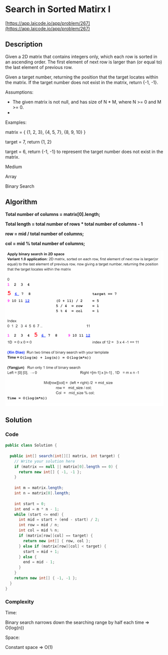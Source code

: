 <!----- Conversion time: 1.017 seconds.


Using this Markdown file:

1. Cut and paste this output into your source file.
2. See the notes and action items below regarding this conversion run.
3. Check the rendered output (headings, lists, code blocks, tables) for proper
   formatting and use a linkchecker before you publish this page.

Conversion notes:

* GD2md-html version 1.0β13
* Tue Jan 15 2019 04:22:50 GMT-0800 (PST)
* Source doc: https://docs.google.com/open?id=1bCVjBRvaxpvidOdfuMY0ZUAqufy_UGSl4dxb_FvNERo
* This document has images: check for >>>>>  gd2md-html alert:  inline image link in generated source and store images to your server.
----->

# Search in Sorted Matirx I

[https://app.laicode.io/app/problem/267](https://app.laicode.io/app/problem/267)

## Description

Given a 2D matrix that contains integers only, which each row is sorted in an ascending order. The first element of next row is larger than (or equal to) the last element of previous row.

Given a target number, returning the position that the target locates within the matrix. If the target number does not exist in the matrix, return {-1, -1}.

Assumptions:

- The given matrix is not null, and has size of N \* M, where N >= 0 and M >= 0.
-

Examples:

matrix = { {1, 2, 3}, {4, 5, 7}, {8, 9, 10} }

target = 7, return {1, 2}

target = 6, return {-1, -1} to represent the target number does not exist in the matrix.

Medium

Array

Binary Search

## Algorithm

**Total number of columns = matrix\[0\].length;**

**Total length = total number of rows \* total number of columns - 1**

**row = mid / total number of columns;**

**col = mid % total number of columns;**

![alt_text](search_sorted_matrix.png "image_tooltip")

## Solution

### Code

```java
public class Solution {

  public int[] search(int[][] matrix, int target) {
    // Write your solution here
    if (matrix == null || matrix[0].length == 0) {
      return new int[] { -1, -1 };
    }

    int m = matrix.length;
    int n = matrix[0].length;

    int start = 0;
    int end = m * n - 1;
    while (start <= end) {
      int mid = start + (end - start) / 2;
      int row = mid / n;
      int col = mid % n;
      if (matrix[row][col] == target) {
        return new int[] { row, col };
      } else if (matrix[row][col] < target) {
        start = mid + 1;
      } else {
        end = mid - 1;
      }
    }
    return new int[] { -1, -1 };
  }
}
```

### Complexity

Time:

Binary search narrows down the searching range by half each time ⇒ O(log(n))

Space:

Constant space ⇒ O(1)

<!-- GD2md-html version 1.0β13 -->
